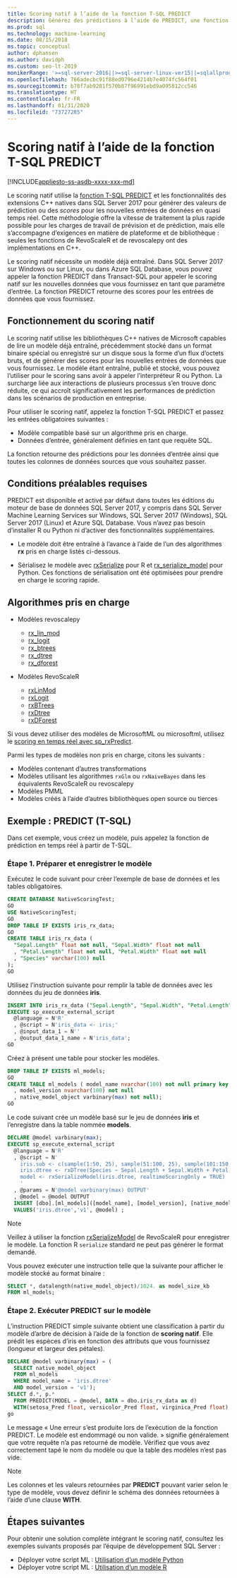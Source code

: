```yaml
---
title: Scoring natif à l’aide de la fonction T-SQL PREDICT
description: Générez des prédictions à l’aide de PREDICT, une fonction T-SQL utilisée pour le scoring des entrées de données par rapport à un modèle préentraîné écrit en R ou Python sur SQL Server.
ms.prod: sql
ms.technology: machine-learning
ms.date: 08/15/2018
ms.topic: conceptual
author: dphansen
ms.author: davidph
ms.custom: seo-lt-2019
monikerRange: '>=sql-server-2016||>=sql-server-linux-ver15||=sqlallproducts-allversions'
ms.openlocfilehash: 766adecbc91f88ed0796e4214b7e4074fc564f01
ms.sourcegitcommit: b78f7ab9281f570b87f96991ebd9a095812cc546
ms.translationtype: HT
ms.contentlocale: fr-FR
ms.lasthandoff: 01/31/2020
ms.locfileid: "73727285"
---
```

# <a name="native-scoring-using-the-predict-t-sql-function"></a>Scoring natif à l’aide de la fonction T-SQL PREDICT
[!INCLUDE[appliesto-ss-asdb-xxxx-xxx-md](../includes/appliesto-ss-asdb-xxxx-xxx-md.md)]

Le scoring natif utilise la [fonction T-SQL PREDICT](https://docs.microsoft.com/sql/t-sql/queries/predict-transact-sql) et les fonctionnalités des extensions C++ natives dans SQL Server 2017 pour générer des valeurs de prédiction ou des *scores* pour les nouvelles entrées de données en quasi temps réel. Cette méthodologie offre la vitesse de traitement la plus rapide possible pour les charges de travail de prévision et de prédiction, mais elle s’accompagne d’exigences en matière de plateforme et de bibliothèque : seules les fonctions de RevoScaleR et de revoscalepy ont des implémentations en C++.

Le scoring natif nécessite un modèle déjà entraîné. Dans SQL Server 2017 sur Windows ou sur Linux, ou dans Azure SQL Database, vous pouvez appeler la fonction PREDICT dans Transact-SQL pour appeler le scoring natif sur les nouvelles données que vous fournissez en tant que paramètre d’entrée. La fonction PREDICT retourne des scores pour les entrées de données que vous fournissez.

## <a name="how-native-scoring-works"></a>Fonctionnement du scoring natif

Le scoring natif utilise les bibliothèques C++ natives de Microsoft capables de lire un modèle déjà entraîné, précédemment stocké dans un format binaire spécial ou enregistré sur un disque sous la forme d’un flux d’octets bruts, et de générer des scores pour les nouvelles entrées de données que vous fournissez. Le modèle étant entraîné, publié et stocké, vous pouvez l’utiliser pour le scoring sans avoir à appeler l’interpréteur R ou Python. La surcharge liée aux interactions de plusieurs processus s’en trouve donc réduite, ce qui accroît significativement les performances de prédiction dans les scénarios de production en entreprise.

Pour utiliser le scoring natif, appelez la fonction T-SQL PREDICT et passez les entrées obligatoires suivantes :

+ Modèle compatible basé sur un algorithme pris en charge.
+ Données d’entrée, généralement définies en tant que requête SQL.

La fonction retourne des prédictions pour les données d’entrée ainsi que toutes les colonnes de données sources que vous souhaitez passer.

## <a name="prerequisites"></a>Conditions préalables requises

PREDICT est disponible et activé par défaut dans toutes les éditions du moteur de base de données SQL Server 2017, y compris dans SQL Server Machine Learning Services sur Windows, SQL Server 2017 (Windows), SQL Server 2017 (Linux) et Azure SQL Database. Vous n’avez pas besoin d’installer R ou Python ni d’activer des fonctionnalités supplémentaires.

+ Le modèle doit être entraîné à l’avance à l’aide de l’un des algorithmes **rx** pris en charge listés ci-dessous.

+ Sérialisez le modèle avec [rxSerialize](https://docs.microsoft.com/machine-learning-server/r-reference/revoscaler/rxserializemodel) pour R et [rx_serialize_model](https://docs.microsoft.com/machine-learning-server/python-reference/revoscalepy/rx-serialize-model) pour Python. Ces fonctions de sérialisation ont été optimisées pour prendre en charge le scoring rapide.

<a name="bkmk_native_supported_algos"></a> 

## <a name="supported-algorithms"></a>Algorithmes pris en charge

+ Modèles revoscalepy

  + [rx_lin_mod](https://docs.microsoft.com/machine-learning-server/python-reference/revoscalepy/rx-lin-mod)
  + [rx_logit](https://docs.microsoft.com/machine-learning-server/python-reference/revoscalepy/rx-logit) 
  + [rx_btrees](https://docs.microsoft.com/machine-learning-server/python-reference/revoscalepy/rx-btrees) 
  + [rx_dtree](https://docs.microsoft.com/machine-learning-server/python-reference/revoscalepy/rx-dtree) 
  + [rx_dforest](https://docs.microsoft.com/machine-learning-server/python-reference/revoscalepy/rx-dforest) 

+ Modèles RevoScaleR

  + [rxLinMod](https://docs.microsoft.com/r-server/r-reference/revoscaler/rxlinmod)
  + [rxLogit](https://docs.microsoft.com/r-server/r-reference/revoscaler/rxlogit)
  + [rxBTrees](https://docs.microsoft.com/r-server/r-reference/revoscaler/rxbtrees)
  + [rxDtree](https://docs.microsoft.com/r-server/r-reference/revoscaler/rxdtree)
  + [rxDForest](https://docs.microsoft.com/r-server/r-reference/revoscaler/rxdforest)

Si vous devez utiliser des modèles de MicrosoftML ou microsoftml, utilisez le [scoring en temps réel avec sp_rxPredict](real-time-scoring.md).

Parmi les types de modèles non pris en charge, citons les suivants :

+ Modèles contenant d’autres transformations
+ Modèles utilisant les algorithmes `rxGlm` ou `rxNaiveBayes` dans les équivalents RevoScaleR ou revoscalepy
+ Modèles PMML
+ Modèles créés à l’aide d’autres bibliothèques open source ou tierces

## <a name="example-predict-t-sql"></a>Exemple : PREDICT (T-SQL)

Dans cet exemple, vous créez un modèle, puis appelez la fonction de prédiction en temps réel à partir de T-SQL.

### <a name="step-1-prepare-and-save-the-model"></a>Étape 1. Préparer et enregistrer le modèle

Exécutez le code suivant pour créer l’exemple de base de données et les tables obligatoires.

```sql
CREATE DATABASE NativeScoringTest;
GO
USE NativeScoringTest;
GO
DROP TABLE IF EXISTS iris_rx_data;
GO
CREATE TABLE iris_rx_data (
  "Sepal.Length" float not null, "Sepal.Width" float not null
  , "Petal.Length" float not null, "Petal.Width" float not null
  , "Species" varchar(100) null
);
GO
```

Utilisez l’instruction suivante pour remplir la table de données avec les données du jeu de données **iris**.

```sql
INSERT INTO iris_rx_data ("Sepal.Length", "Sepal.Width", "Petal.Length", "Petal.Width" , "Species")
EXECUTE sp_execute_external_script
  @language = N'R'
  , @script = N'iris_data <- iris;'
  , @input_data_1 = N''
  , @output_data_1_name = N'iris_data';
GO
```

Créez à présent une table pour stocker les modèles.

```sql
DROP TABLE IF EXISTS ml_models;
GO
CREATE TABLE ml_models ( model_name nvarchar(100) not null primary key
  , model_version nvarchar(100) not null
  , native_model_object varbinary(max) not null);
GO
```

Le code suivant crée un modèle basé sur le jeu de données **iris** et l’enregistre dans la table nommée **models**.

```sql
DECLARE @model varbinary(max);
EXECUTE sp_execute_external_script
  @language = N'R'
  , @script = N'
    iris.sub <- c(sample(1:50, 25), sample(51:100, 25), sample(101:150, 25))
    iris.dtree <- rxDTree(Species ~ Sepal.Length + Sepal.Width + Petal.Length + Petal.Width, data = iris[iris.sub, ])
    model <- rxSerializeModel(iris.dtree, realtimeScoringOnly = TRUE)
    '
  , @params = N'@model varbinary(max) OUTPUT'
  , @model = @model OUTPUT
  INSERT [dbo].[ml_models]([model_name], [model_version], [native_model_object])
  VALUES('iris.dtree','v1', @model) ;
```

> [!NOTE] 
> Veillez à utiliser la fonction [rxSerializeModel](https://docs.microsoft.com/machine-learning-server/r-reference/revoscaler/rxserializemodel) de RevoScaleR pour enregistrer le modèle. La fonction R `serialize` standard ne peut pas générer le format demandé.

Vous pouvez exécuter une instruction telle que la suivante pour afficher le modèle stocké au format binaire :

```sql
SELECT *, datalength(native_model_object)/1024. as model_size_kb
FROM ml_models;
```

### <a name="step-2-run-predict-on-the-model"></a>Étape 2. Exécuter PREDICT sur le modèle

L’instruction PREDICT simple suivante obtient une classification à partir du modèle d’arbre de décision à l’aide de la fonction de **scoring natif**. Elle prédit les espèces d’iris en fonction des attributs que vous fournissez (longueur et largeur des pétales).

```sql
DECLARE @model varbinary(max) = (
  SELECT native_model_object
  FROM ml_models
  WHERE model_name = 'iris.dtree'
  AND model_version = 'v1');
SELECT d.*, p.*
  FROM PREDICT(MODEL = @model, DATA = dbo.iris_rx_data as d)
  WITH(setosa_Pred float, versicolor_Pred float, virginica_Pred float) as p;
go
```

Le message « Une erreur s’est produite lors de l’exécution de la fonction PREDICT. Le modèle est endommagé ou non valide. » signifie généralement que votre requête n’a pas retourné de modèle. Vérifiez que vous avez correctement tapé le nom du modèle ou que la table des modèles n’est pas vide.

> [!NOTE]
> Les colonnes et les valeurs retournées par **PREDICT** pouvant varier selon le type de modèle, vous devez définir le schéma des données retournées à l’aide d’une clause **WITH**.

## <a name="next-steps"></a>Étapes suivantes

Pour obtenir une solution complète intégrant le scoring natif, consultez les exemples suivants proposés par l’équipe de développement SQL Server :

+ Déployer votre script ML : [Utilisation d’un modèle Python](https://microsoft.github.io/sql-ml-tutorials/python/rentalprediction/step/3.html)
+ Déployer votre script ML : [Utilisation d’un modèle R](https://microsoft.github.io/sql-ml-tutorials/R/rentalprediction/step/3.html)